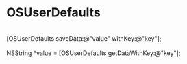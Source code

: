 # OSUserDefaults
<br>
[OSUserDefaults saveData:@"value" withKey:@"key"];
<br><br>
NSString *value = [OSUserDefaults getDataWithKey:@"key"];
<br><br>

